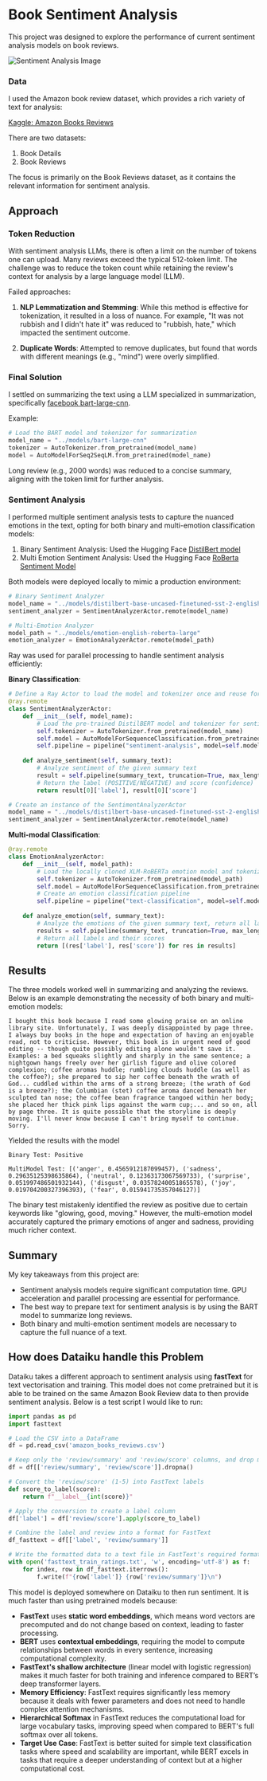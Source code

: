 # Book Sentiment Analysis

This project was designed to explore the performance of current sentiment analysis models on book reviews.

![Sentiment Analysis Image](./images/sentiment-analysis-image.webp)


### Data

I used the Amazon book review dataset, which provides a rich variety of text for analysis:

[Kaggle: Amazon Books Reviews](https://www.kaggle.com/datasets/mohamedbakhet/amazon-books-reviews)

There are two datasets:

1. Book Details
2. Book Reviews

The focus is primarily on the Book Reviews dataset, as it contains the relevant information for sentiment analysis.

## Approach

### Token Reduction

With sentiment analysis LLMs, there is often a limit on the number of tokens one can upload. Many reviews exceed the typical 512-token limit. The challenge was to reduce the token count while retaining the review's context for analysis by a large language model (LLM).

Failed approaches:

1. **NLP Lemmatization and Stemming**: While this method is effective for tokenization, it resulted in a loss of nuance. For example, "It was not rubbish and I didn't hate it" was reduced to "rubbish, hate," which impacted the sentiment outcome.
   
2. **Duplicate Words**: Attempted to remove duplicates, but found that words with different meanings (e.g., "mind") were overly simplified.

### Final Solution

I settled on summarizing the text using a LLM specialized in summarization, specifically [facebook bart-large-cnn](https://www.kaggle.com/datasets/terrychanorg/facebook-bartlargecnn).

Example:
```python
# Load the BART model and tokenizer for summarization
model_name = "../models/bart-large-cnn"
tokenizer = AutoTokenizer.from_pretrained(model_name)
model = AutoModelForSeq2SeqLM.from_pretrained(model_name)
```

Long review (e.g., 2000 words) was reduced to a concise summary, aligning with the token limit for further analysis.

### Sentiment Analysis

I performed multiple sentiment analysis tests to capture the nuanced emotions in the text, opting for both binary and multi-emotion classification models:

1) Binary Sentiment Analysis: Used the Hugging Face [DistilBert model](https://www.kaggle.com/datasets/dzisandy/distilbertbaseuncasedfinetunedsst2english)
2) Multi Emotion Sentiment Analysis: Used the Hugging Face [RoBerta Sentiment Model](https://huggingface.co/siebert/sentiment-roberta-large-english/tree/main)

Both models were deployed locally to mimic a production environment:


```python
# Binary Sentiment Analyzer
model_name = "../models/distilbert-base-uncased-finetuned-sst-2-english"
sentiment_analyzer = SentimentAnalyzerActor.remote(model_name)

# Multi-Emotion Analyzer
model_path = "../models/emotion-english-roberta-large"
emotion_analyzer = EmotionAnalyzerActor.remote(model_path)
```

Ray was used for parallel processing to handle sentiment analysis efficiently:

__Binary Classification__:

```python
# Define a Ray Actor to load the model and tokenizer once and reuse for multiple tasks
@ray.remote
class SentimentAnalyzerActor:
    def __init__(self, model_name):
        # Load the pre-trained DistilBERT model and tokenizer for sentiment analysis
        self.tokenizer = AutoTokenizer.from_pretrained(model_name)
        self.model = AutoModelForSequenceClassification.from_pretrained(model_name)
        self.pipeline = pipeline("sentiment-analysis", model=self.model, tokenizer=self.tokenizer)
    
    def analyze_sentiment(self, summary_text):
        # Analyze sentiment of the given summary text
        result = self.pipeline(summary_text, truncation=True, max_length=512)
        # Return the label (POSITIVE/NEGATIVE) and score (confidence)
        return result[0]['label'], result[0]['score']

# Create an instance of the SentimentAnalyzerActor
model_name = "../models/distilbert-base-uncased-finetuned-sst-2-english"
sentiment_analyzer = SentimentAnalyzerActor.remote(model_name)

```

__Multi-modal Classification__:

```python
@ray.remote
class EmotionAnalyzerActor:
    def __init__(self, model_path):
        # Load the locally cloned XLM-RoBERTa emotion model and tokenizer
        self.tokenizer = AutoTokenizer.from_pretrained(model_path)
        self.model = AutoModelForSequenceClassification.from_pretrained(model_path)
        # Create an emotion classification pipeline
        self.pipeline = pipeline("text-classification", model=self.model, tokenizer=self.tokenizer)
    
    def analyze_emotion(self, summary_text):
        # Analyze the emotions of the given summary text, return all labels
        results = self.pipeline(summary_text, truncation=True, max_length=512, top_k=None)
        # Return all labels and their scores
        return [(res['label'], res['score']) for res in results]
```

## Results

The three models worked well in summarizing and analyzing the reviews. Below is an example demonstrating the necessity of both binary and multi-emotion models:

```
I bought this book because I read some glowing praise on an online library site. Unfortunately, I was deeply disappointed by page three. I always buy books in the hope and expectation of having an enjoyable read, not to criticise. However, this book is in urgent need of good editing -- though quite possibly editing alone wouldn't save it. Examples: a bed squeaks slightly and sharply in the same sentence; a nightgown hangs freely over her girlish figure and olive colored complexion; coffee aromas huddle; rumbling clouds huddle (as well as the coffee?); she prepared to sip her coffee beneath the wrath of God... cuddled within the arms of a strong breeze; (the wrath of God is a breeze?); the Columbian (stet) coffee aroma danced beneath her sculpted tan nose; the coffee bean fragrance tangoed within her body; she placed her thick pink lips against the warm cup;... and so on, all by page three. It is quite possible that the storyline is deeply moving. I'll never know because I can't bring myself to continue. Sorry.
```
Yielded the results with the model
```
Binary Test: Positive

MultiModel Test: [('anger', 0.4565912187099457), ('sadness', 0.29635125398635864), ('neutral', 0.12363173067569733), ('surprise', 0.051997486501932144), ('disgust', 0.03578240051865578), ('joy', 0.019704200327396393), ('fear', 0.015941735357046127)]
```

The binary test mistakenly identified the review as positive due to certain keywords like "glowing, good, moving." However, the multi-emotion model accurately captured the primary emotions of anger and sadness, providing much richer context.

## Summary

My key takeaways from this project are:

- Sentiment analysis models require significant computation time. GPU acceleration and parallel processing are essential for performance.
- The best way to prepare text for sentiment analysis is by using the BART model to summarize long reviews.
- Both binary and multi-emotion sentiment models are necessary to capture the full nuance of a text.

## How does Dataiku handle this Problem

Dataiku takes a different approach to sentiment analysis using __fastText__ for text vectorisation and training. This model does not come pretrained but it is able to be trained on the same Amazon Book Review data to then provide sentiment analysis. Below is a test script I would like to run:

```python
import pandas as pd
import fasttext

# Load the CSV into a DataFrame
df = pd.read_csv('amazon_books_reviews.csv')

# Keep only the 'review/summary' and 'review/score' columns, and drop missing values
df = df[['review/summary', 'review/score']].dropna()

# Convert the 'review/score' (1-5) into FastText labels
def score_to_label(score):
    return f"__label__{int(score)}"

# Apply the conversion to create a label column
df['label'] = df['review/score'].apply(score_to_label)

# Combine the label and review into a format for FastText
df_fasttext = df[['label', 'review/summary']]

# Write the formatted data to a text file in FastText's required format
with open('fasttext_train_ratings.txt', 'w', encoding='utf-8') as f:
    for index, row in df_fasttext.iterrows():
        f.write(f"{row['label']} {row['review/summary']}\n")

```
This model is deployed somewhere on Dataiku to then run sentiment. It is much faster than using pretrained models because:

- **FastText** uses **static word embeddings**, which means word vectors are precomputed and do not change based on context, leading to faster processing.
- **BERT** uses **contextual embeddings**, requiring the model to compute relationships between words in every sentence, increasing computational complexity.
- **FastText's shallow architecture** (linear model with logistic regression) makes it much faster for both training and inference compared to BERT’s deep transformer layers.
- **Memory Efficiency**: FastText requires significantly less memory because it deals with fewer parameters and does not need to handle complex attention mechanisms.
- **Hierarchical Softmax** in FastText reduces the computational load for large vocabulary tasks, improving speed when compared to BERT's full softmax over all tokens.
- **Target Use Case**: FastText is better suited for simple text classification tasks where speed and scalability are important, while BERT excels in tasks that require a deeper understanding of context but at a higher computational cost.

